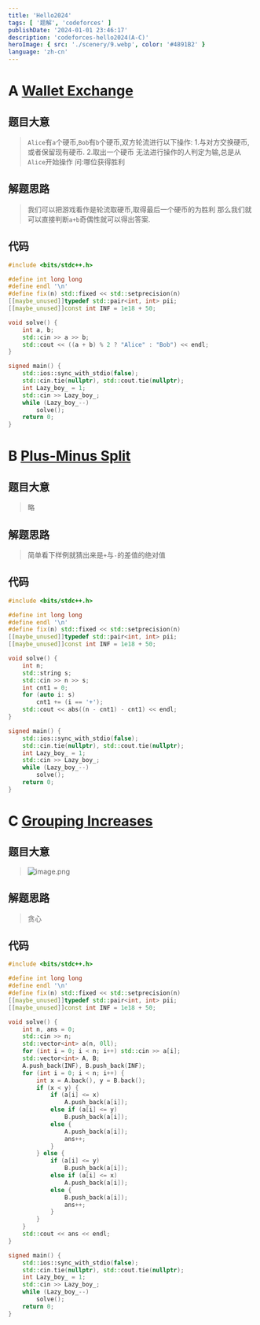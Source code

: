 ```yaml
---
title: 'Hello2024'
tags: [ '题解', 'codeforces' ]
publishDate: '2024-01-01 23:46:17'
description: 'codeforces-hello2024(A-C)'
heroImage: { src: './scenery/9.webp', color: '#4891B2' }
language: 'zh-cn'
---
```

# A [Wallet Exchange](https://codeforces.com/contest/1919/problem/A)

## 题目大意

> `Alice`有`a`个硬币,`Bob`有`b`个硬币,双方轮流进行以下操作:
> 1.与对方交换硬币,或者保留现有硬币.
> 2.取出一个硬币
> 无法进行操作的人判定为输,总是从`Alice`开始操作
> 问:哪位获得胜利

## 解题思路

> 我们可以把游戏看作是轮流取硬币,取得最后一个硬币的为胜利
> 那么我们就可以直接判断`a+b`奇偶性就可以得出答案.

## 代码

```cpp
#include <bits/stdc++.h>

#define int long long
#define endl '\n'
#define fix(n) std::fixed << std::setprecision(n)
[[maybe_unused]]typedef std::pair<int, int> pii;
[[maybe_unused]]const int INF = 1e18 + 50;

void solve() {
    int a, b;
    std::cin >> a >> b;
    std::cout << ((a + b) % 2 ? "Alice" : "Bob") << endl;
}

signed main() {
    std::ios::sync_with_stdio(false);
    std::cin.tie(nullptr), std::cout.tie(nullptr);
    int Lazy_boy_ = 1;
    std::cin >> Lazy_boy_;
    while (Lazy_boy_--)
        solve();
    return 0;
}
```

# B [Plus-Minus Split](https://codeforces.com/contest/1919/problem/B)

## 题目大意

> 略

## 解题思路

> 简单看下样例就猜出来是`+`与`-`的差值的绝对值

## 代码

```cpp
#include <bits/stdc++.h>

#define int long long
#define endl '\n'
#define fix(n) std::fixed << std::setprecision(n)
[[maybe_unused]]typedef std::pair<int, int> pii;
[[maybe_unused]]const int INF = 1e18 + 50;

void solve() {
    int n;
    std::string s;
    std::cin >> n >> s;
    int cnt1 = 0;
    for (auto i: s)
        cnt1 += (i == '+');
    std::cout << abs((n - cnt1) - cnt1) << endl;
}

signed main() {
    std::ios::sync_with_stdio(false);
    std::cin.tie(nullptr), std::cout.tie(nullptr);
    int Lazy_boy_ = 1;
    std::cin >> Lazy_boy_;
    while (Lazy_boy_--)
        solve();
    return 0;
}
```

# C [Grouping Increases](https://codeforces.com/contest/1919/problem/C)

## 题目大意

> ![image.png](http://tuchuang.lazy-boy-acmer.cn/images/202404060855225.png)

## 解题思路

> 贪心

## 代码

```cpp
#include <bits/stdc++.h>

#define int long long
#define endl '\n'
#define fix(n) std::fixed << std::setprecision(n)
[[maybe_unused]]typedef std::pair<int, int> pii;
[[maybe_unused]]const int INF = 1e18 + 50;

void solve() {
    int n, ans = 0;
    std::cin >> n;
    std::vector<int> a(n, 0ll);
    for (int i = 0; i < n; i++) std::cin >> a[i];
    std::vector<int> A, B;
    A.push_back(INF), B.push_back(INF);
    for (int i = 0; i < n; i++) {
        int x = A.back(), y = B.back();
        if (x < y) {
            if (a[i] <= x)
                A.push_back(a[i]);
            else if (a[i] <= y)
                B.push_back(a[i]);
            else {
                A.push_back(a[i]);
                ans++;
            }
        } else {
            if (a[i] <= y)
                B.push_back(a[i]);
            else if (a[i] <= x)
                A.push_back(a[i]);
            else {
                B.push_back(a[i]);
                ans++;
            }
        }
    }
    std::cout << ans << endl;
}

signed main() {
    std::ios::sync_with_stdio(false);
    std::cin.tie(nullptr), std::cout.tie(nullptr);
    int Lazy_boy_ = 1;
    std::cin >> Lazy_boy_;
    while (Lazy_boy_--)
        solve();
    return 0;
}
```

